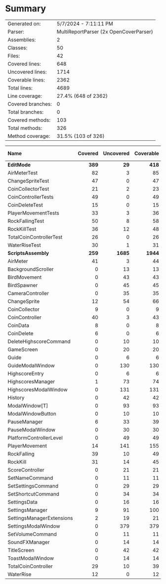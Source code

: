 ﻿# Summary
|||
|:---|:---|
| Generated on: | 5/7/2024 - 7:11:11 PM |
| Parser: | MultiReportParser (2x OpenCoverParser) |
| Assemblies: | 2 |
| Classes: | 50 |
| Files: | 42 |
| Covered lines: | 648 |
| Uncovered lines: | 1714 |
| Coverable lines: | 2362 |
| Total lines: | 4689 |
| Line coverage: | 27.4% (648 of 2362) |
| Covered branches: | 0 |
| Total branches: | 0 |
| Covered methods: | 103 |
| Total methods: | 326 |
| Method coverage: | 31.5% (103 of 326) |

|**Name**|**Covered**|**Uncovered**|**Coverable**|**Total**|**Line coverage**|**Covered**|**Total**|**Branch coverage**|**Covered**|**Total**|**Method coverage**|
|:---|---:|---:|---:|---:|---:|---:|---:|---:|---:|---:|---:|
|**EditMode**|**389**|**29**|**418**|**1016**|**93%**|**0**|**0**|****|**53**|**55**|**96.3%**|
|AirMeterTest|82|3|85|176|96.4%|0|0||9|9|100%|
|ChangeSpriteTest|47|0|47|89|100%|0|0||4|4|100%|
|CoinCollectorTest|21|2|23|71|91.3%|0|0||3|5|60%|
|CoinControllerTests|49|0|49|143|100%|0|0||8|8|100%|
|CoinDeleteTest|15|0|15|60|100%|0|0||3|3|100%|
|PlayerMovementTests|33|3|36|89|91.6%|0|0||3|3|100%|
|RockFallingTest|50|8|58|137|86.2%|0|0||8|8|100%|
|RockKillTest|36|12|48|106|75%|0|0||7|7|100%|
|TotalCoinControllerTest|26|0|26|73|100%|0|0||4|4|100%|
|WaterRiseTest|30|1|31|72|96.7%|0|0||4|4|100%|
|**ScriptsAssembly**|**259**|**1685**|**1944**|**5154**|**13.3%**|**0**|**0**|****|**50**|**271**|**18.4%**|
|AirMeter|41|3|44|82|93.1%|0|0||3|3|100%|
|BackgroundScroller|0|13|13|35|0%|0|0||0|4|0%|
|BirdMovement|0|43|43|71|0%|0|0||0|5|0%|
|BirdSpawner|0|45|45|70|0%|0|0||0|6|0%|
|CameraController|0|35|35|87|0%|0|0||0|7|0%|
|ChangeSprite|12|54|66|117|18.1%|0|0||3|7|42.8%|
|CoinCollector|9|0|9|29|100%|0|0||2|2|100%|
|CoinController|40|3|43|104|93%|0|0||9|9|100%|
|CoinData|8|0|8|100|100%|0|0||2|2|100%|
|CoinDelete|6|0|6|17|100%|0|0||1|1|100%|
|DeleteHighscoreCommand|0|10|10|179|0%|0|0||0|3|0%|
|GameScreen|0|20|20|45|0%|0|0||0|4|0%|
|Guide|0|6|6|29|0%|0|0||0|2|0%|
|GuideModalWindow|0|130|130|257|0%|0|0||0|20|0%|
|HighscoreEntry|0|6|6|183|0%|0|0||0|1|0%|
|HighscoresManager|1|73|74|183|1.3%|0|0||1|9|11.1%|
|HighscoresModalWindow|0|131|131|219|0%|0|0||0|9|0%|
|History|0|42|42|78|0%|0|0||0|10|0%|
|ModalWindow[T]|0|93|93|166|0%|0|0||0|22|0%|
|ModalWindowButton|0|10|10|35|0%|0|0||0|2|0%|
|PauseManager|6|33|39|78|15.3%|0|0||2|4|50%|
|PauseModalWindow|0|30|30|85|0%|0|0||0|10|0%|
|PlatformControllerLevel|0|49|49|101|0%|0|0||0|6|0%|
|PlayerMovement|14|141|155|276|9%|0|0||5|16|31.2%|
|RockFalling|39|10|49|92|79.5%|0|0||6|6|100%|
|RockKill|31|14|45|74|68.8%|0|0||4|4|100%|
|ScoreController|0|21|21|49|0%|0|0||0|5|0%|
|SetNameCommand|0|11|11|179|0%|0|0||0|3|0%|
|SetSettingsCommand|0|29|29|179|0%|0|0||0|3|0%|
|SetShortcutCommand|0|34|34|179|0%|0|0||0|3|0%|
|SettingsData|0|16|16|241|0%|0|0||0|2|0%|
|SettingsManager|9|91|100|241|9%|0|0||2|17|11.7%|
|SettingsManagerExtensions|2|19|21|241|9.5%|0|0||1|2|50%|
|SettingsModalWindow|0|379|379|552|0%|0|0||0|32|0%|
|SetVolumeCommand|0|11|11|179|0%|0|0||0|3|0%|
|SoundFXManager|0|14|14|39|0%|0|0||0|2|0%|
|TitleScreen|0|42|42|123|0%|0|0||0|9|0%|
|ToastModalWindow|0|14|14|28|0%|0|0||0|6|0%|
|TotalCoinController|29|10|39|100|74.3%|0|0||6|7|85.7%|
|WaterRise|12|0|12|32|100%|0|0||3|3|100%|

